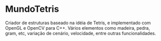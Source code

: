 # MundoTetris

Criador de estruturas baseado na idéia de Tetris, e implementado com OpenGL e OpenCV para C++. Vários elementos como madeira, pedra, gram, etc, variação de cenário, velocidade, entre outras funcionalidades.
